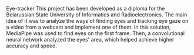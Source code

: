 Eye-tracker
This project has been developed as a diploma for the Belarussian State University of Informatics and Radioelectronics. 
The main idea of it was to analyze the ways of finding eyes and tracking eye gaze on a video from a webcam and implement one of them. 
In this solution, MediaPipe was used to find eyes on the first frame. Then, a convolutional neural network analyzed the eyes' area, which helped achieve higher accuracy and speed.
